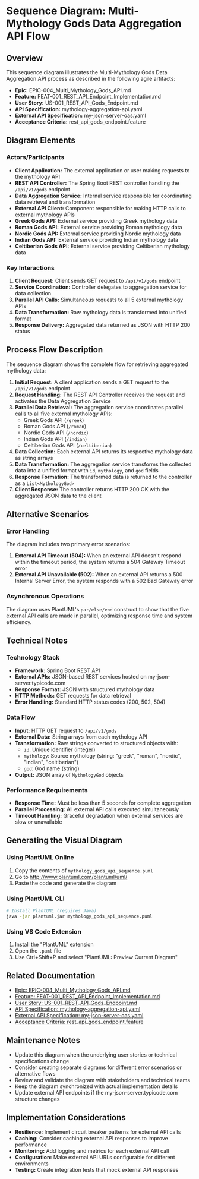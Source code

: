 # Sequence Diagram: Multi-Mythology Gods Data Aggregation API Flow

## Overview
This sequence diagram illustrates the Multi-Mythology Gods Data Aggregation API process as described in the following agile artifacts:

- **Epic:** EPIC-004_Multi_Mythology_Gods_API.md
- **Feature:** FEAT-001_REST_API_Endpoint_Implementation.md
- **User Story:** US-001_REST_API_Gods_Endpoint.md
- **API Specification:** mythology-aggregation-api.yaml
- **External API Specification:** my-json-server-oas.yaml
- **Acceptance Criteria:** rest_api_gods_endpoint.feature

## Diagram Elements

### Actors/Participants
- **Client Application:** The external application or user making requests to the mythology API
- **REST API Controller:** The Spring Boot REST controller handling the `/api/v1/gods` endpoint
- **Data Aggregation Service:** Internal service responsible for coordinating data retrieval and transformation
- **External API Client:** Component responsible for making HTTP calls to external mythology APIs
- **Greek Gods API:** External service providing Greek mythology data
- **Roman Gods API:** External service providing Roman mythology data
- **Nordic Gods API:** External service providing Nordic mythology data
- **Indian Gods API:** External service providing Indian mythology data
- **Celtiberian Gods API:** External service providing Celtiberian mythology data

### Key Interactions
1. **Client Request:** Client sends GET request to `/api/v1/gods` endpoint
2. **Service Coordination:** Controller delegates to aggregation service for data collection
3. **Parallel API Calls:** Simultaneous requests to all 5 external mythology APIs
4. **Data Transformation:** Raw mythology data is transformed into unified format
5. **Response Delivery:** Aggregated data returned as JSON with HTTP 200 status

## Process Flow Description

The sequence diagram shows the complete flow for retrieving aggregated mythology data:

1. **Initial Request:** A client application sends a GET request to the `/api/v1/gods` endpoint
2. **Request Handling:** The REST API Controller receives the request and activates the Data Aggregation Service
3. **Parallel Data Retrieval:** The aggregation service coordinates parallel calls to all five external mythology APIs:
   - Greek Gods API (`/greek`)
   - Roman Gods API (`/roman`)
   - Nordic Gods API (`/nordic`)
   - Indian Gods API (`/indian`)
   - Celtiberian Gods API (`/celtiberian`)
4. **Data Collection:** Each external API returns its respective mythology data as string arrays
5. **Data Transformation:** The aggregation service transforms the collected data into a unified format with `id`, `mythology`, and `god` fields
6. **Response Formation:** The transformed data is returned to the controller as a `List<MythologyGod>`
7. **Client Response:** The controller returns HTTP 200 OK with the aggregated JSON data to the client

## Alternative Scenarios

### Error Handling
The diagram includes two primary error scenarios:

1. **External API Timeout (504):** When an external API doesn't respond within the timeout period, the system returns a 504 Gateway Timeout error
2. **External API Unavailable (502):** When an external API returns a 500 Internal Server Error, the system responds with a 502 Bad Gateway error

### Asynchronous Operations
The diagram uses PlantUML's `par/else/end` construct to show that the five external API calls are made in parallel, optimizing response time and system efficiency.

## Technical Notes

### Technology Stack
- **Framework:** Spring Boot REST API
- **External APIs:** JSON-based REST services hosted on my-json-server.typicode.com
- **Response Format:** JSON with structured mythology data
- **HTTP Methods:** GET requests for data retrieval
- **Error Handling:** Standard HTTP status codes (200, 502, 504)

### Data Flow
- **Input:** HTTP GET request to `/api/v1/gods`
- **External Data:** String arrays from each mythology API
- **Transformation:** Raw strings converted to structured objects with:
  - `id`: Unique identifier (integer)
  - `mythology`: Source mythology (string: "greek", "roman", "nordic", "indian", "celtiberian")
  - `god`: God name (string)
- **Output:** JSON array of `MythologyGod` objects

### Performance Requirements
- **Response Time:** Must be less than 5 seconds for complete aggregation
- **Parallel Processing:** All external API calls executed simultaneously
- **Timeout Handling:** Graceful degradation when external services are slow or unavailable

## Generating the Visual Diagram

### Using PlantUML Online
1. Copy the contents of `mythology_gods_api_sequence.puml`
2. Go to http://www.plantuml.com/plantuml/uml/
3. Paste the code and generate the diagram

### Using PlantUML CLI
```bash
# Install PlantUML (requires Java)
java -jar plantuml.jar mythology_gods_api_sequence.puml
```

### Using VS Code Extension
1. Install the "PlantUML" extension
2. Open the `.puml` file
3. Use Ctrl+Shift+P and select "PlantUML: Preview Current Diagram"

## Related Documentation
- [Epic: EPIC-004_Multi_Mythology_Gods_API.md](EPIC-004_Multi_Mythology_Gods_API.md)
- [Feature: FEAT-001_REST_API_Endpoint_Implementation.md](FEAT-001_REST_API_Endpoint_Implementation.md)
- [User Story: US-001_REST_API_Gods_Endpoint.md](US-001_REST_API_Gods_Endpoint.md)
- [API Specification: mythology-aggregation-api.yaml](mythology-aggregation-api.yaml)
- [External API Specification: my-json-server-oas.yaml](my-json-server-oas.yaml)
- [Acceptance Criteria: rest_api_gods_endpoint.feature](rest_api_gods_endpoint.feature)

## Maintenance Notes
- Update this diagram when the underlying user stories or technical specifications change
- Consider creating separate diagrams for different error scenarios or alternative flows
- Review and validate the diagram with stakeholders and technical teams
- Keep the diagram synchronized with actual implementation details
- Update external API endpoints if the my-json-server.typicode.com structure changes

## Implementation Considerations
- **Resilience:** Implement circuit breaker patterns for external API calls
- **Caching:** Consider caching external API responses to improve performance
- **Monitoring:** Add logging and metrics for each external API call
- **Configuration:** Make external API URLs configurable for different environments
- **Testing:** Create integration tests that mock external API responses

